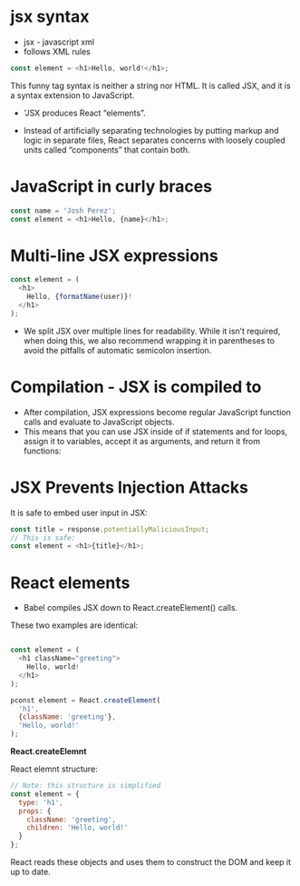 

# jsx syntax
* jsx - javascript xml
* follows XML rules


```javascript
const element = <h1>Hello, world!</h1>;
```
This funny tag syntax is neither a string nor HTML.
It is called JSX, and it is a syntax extension to JavaScript. 

* 'JSX produces React “elements”. 


* Instead of artificially separating technologies by putting markup and logic in separate files, React separates concerns with loosely coupled units called “components” that contain both.



# JavaScript in curly braces
```javascript
const name = 'Josh Perez';
const element = <h1>Hello, {name}</h1>;
```


# Multi-line JSX expressions
```javascript
const element = (
  <h1>
    Hello, {formatName(user)}!
  </h1>
);
```


* We split JSX over multiple lines for readability. While it isn’t required,
  when doing this, we also recommend wrapping it in parentheses to avoid the
  pitfalls of automatic semicolon insertion.


# Compilation - JSX is compiled to  
* After compilation, JSX expressions become regular JavaScript function calls
  and evaluate to JavaScript objects.
* This means that you can use JSX inside of if statements and for loops, assign
  it to variables, accept it as arguments, and return it from functions:




# JSX Prevents Injection Attacks

It is safe to embed user input in JSX:

```javascript
const title = response.potentiallyMaliciousInput;
// This is safe:
const element = <h1>{title}</h1>;
```

# React elements

* Babel compiles JSX down to React.createElement() calls.

These two examples are identical:

```javascript

const element = (
  <h1 className="greeting">
    Hello, world!
  </h1>
);
```
```javascript
pconst element = React.createElement(
  'h1',
  {className: 'greeting'},
  'Hello, world!'
);
```



**React.createElemnt**

React elemnt structure: 

```javascript
// Note: this structure is simplified
const element = {
  type: 'h1',
  props: {
    className: 'greeting',
    children: 'Hello, world!'
  }
};
```

React reads these objects and uses them to construct the DOM and keep it up to date.
